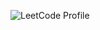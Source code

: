  <img
    src="https://leetcode.lovinsonleetcode.workers.dev/Adeyori?ext=all&theme=dark"
    alt="LeetCode Profile"
  />
